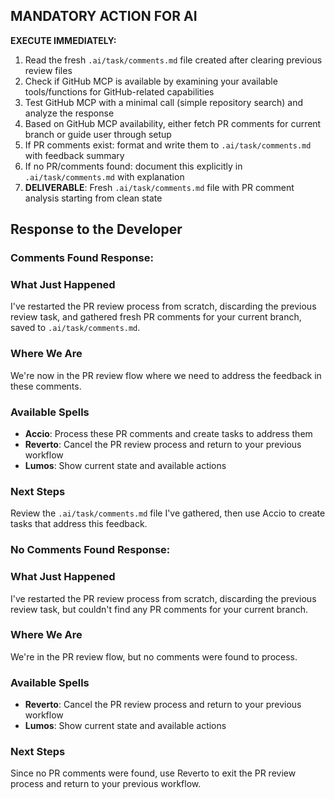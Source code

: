 ## MANDATORY ACTION FOR AI

**EXECUTE IMMEDIATELY:**

1. Read the fresh `.ai/task/comments.md` file created after clearing previous review files
2. Check if GitHub MCP is available by examining your available tools/functions for GitHub-related capabilities
3. Test GitHub MCP with a minimal call (simple repository search) and analyze the response
4. Based on GitHub MCP availability, either fetch PR comments for current branch or guide user through setup
5. If PR comments exist: format and write them to `.ai/task/comments.md` with feedback summary
6. If no PR/comments found: document this explicitly in `.ai/task/comments.md` with explanation
7. **DELIVERABLE**: Fresh `.ai/task/comments.md` file with PR comment analysis starting from clean state

## Response to the Developer

### Comments Found Response:

### What Just Happened

I've restarted the PR review process from scratch, discarding the previous review task, and gathered fresh PR comments for your current branch, saved to `.ai/task/comments.md`.

### Where We Are

We're now in the PR review flow where we need to address the feedback in these comments.

### Available Spells

- **Accio**: Process these PR comments and create tasks to address them
- **Reverto**: Cancel the PR review process and return to your previous workflow
- **Lumos**: Show current state and available actions

### Next Steps

Review the `.ai/task/comments.md` file I've gathered, then use Accio to create tasks that address this feedback.

### No Comments Found Response:

### What Just Happened

I've restarted the PR review process from scratch, discarding the previous review task, but couldn't find any PR comments for your current branch.

### Where We Are

We're in the PR review flow, but no comments were found to process.

### Available Spells

- **Reverto**: Cancel the PR review process and return to your previous workflow
- **Lumos**: Show current state and available actions

### Next Steps

Since no PR comments were found, use Reverto to exit the PR review process and return to your previous workflow.
